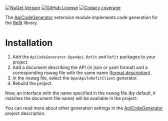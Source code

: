 [![NuGet Version](https://img.shields.io/nuget/vpre/ApiCodeGenerator.OpenApi.Refit?style=flat-square)](https://www.nuget.org/packages/ApiCodeGenerator.OpenApi.Refit)
[![GitHub License](https://img.shields.io/github/license/MobileTeleSystems/ApiCodeGenerator.OpenApi.Refit?style=flat-square)](https://github.com/MobileTeleSystems/ApiCodeGenerator.OpenApi.Refit/blob/dev/LICENSE)
[![Codacy coverage](https://img.shields.io/codacy/coverage/b69c05d5db6e4569b18117ee90680340?style=flat-square&logo=codacy)](https://app.codacy.com/gh/MobileTeleSystems/ApiCodeGenerator.OpenApi.Refit/dashboard?utm_source=gh&utm_medium=referral&utm_content=&utm_campaign=Badge_coverage)


The [ApiCodeGenerator](https://github.com/MobileTeleSystems/ApiCodeGenerator) extension module implements code generation for the [Refit](https://github.com/reactiveui/refit) library.


# Installation
1. Add the `ApiCodeGenerator.OpenApi.Refit` and `Refit` packages to your project.
2. Add a document describing the API (in json or yaml format) and a corresponding nswag file with the same name ([format description](https://github.com/MobileTeleSystems/ApiCodeGenerator#nswag-file-format)).
1. In the nswag file, select the `OpenApiToRefitClient` generator.
3. Rebuild the project.

Now, an interface with the name specified in the nswag file (by default, it matches the document file name) will be available in the project.

You can read more about other generation settings in the [ApiCodeGenerator](https://github.com/MobileTeleSystems/ApiCodeGenerator) project description.
